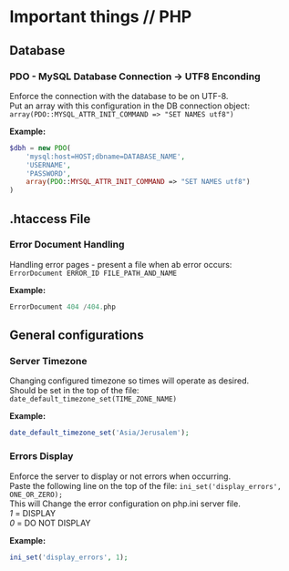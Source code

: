 # Important things // PHP

## Database

### PDO - MySQL Database Connection -> UTF8 Enconding
Enforce the connection with the database to be on UTF-8.  
Put an array with this configuration in the DB connection object:  
`array(PDO::MYSQL_ATTR_INIT_COMMAND => "SET NAMES utf8")`

**Example:**
```php
$dbh = new PDO(
    'mysql:host=HOST;dbname=DATABASE_NAME',
    'USERNAME',
    'PASSWORD',
    array(PDO::MYSQL_ATTR_INIT_COMMAND => "SET NAMES utf8")
)
```

## .htaccess File
### Error Document Handling
Handling error pages - present a file when ab error occurs:  
`ErrorDocument ERROR_ID FILE_PATH_AND_NAME`

**Example:**
```php
ErrorDocument 404 /404.php
```

## General configurations

### Server Timezone
Changing configured timezone so times will operate as desired.  
Should be set in the top of the file: `date_default_timezone_set(TIME_ZONE_NAME)`

**Example:**
```php
date_default_timezone_set('Asia/Jerusalem');
```

### Errors Display
Enforce the server to display or not errors when occurring.  
Paste the following line on the top of the file: `ini_set('display_errors', ONE_OR_ZERO);`  
This will Change the error configuration on php.ini server file.  
*1* = DISPLAY  
*0* = DO NOT DISPLAY

**Example:**
```php
ini_set('display_errors', 1);
```